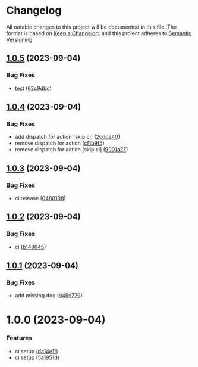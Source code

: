 # Changelog

All notable changes to this project will be documented in this file.
The format is based on [Keep a Changelog](https://keepachangelog.com/en/1.0.0/),
and this project adheres to [Semantic Versioning](https://semver.org/spec/v2.0.0.html).

## [1.0.5](https://github.com/manosbatsis/corda5-cli-action/compare/v1.0.4...v1.0.5) (2023-09-04)


### Bug Fixes

* test ([62c9dbd](https://github.com/manosbatsis/corda5-cli-action/commit/62c9dbd46d7f06b0bc97469c4f1b1468b36cf3c0))

## [1.0.4](https://github.com/manosbatsis/corda5-cli-action/compare/v1.0.3...v1.0.4) (2023-09-04)


### Bug Fixes

* add dispatch for action [skip ci] ([2cdda40](https://github.com/manosbatsis/corda5-cli-action/commit/2cdda40f168fa179eb67e542b85b000561c920e2))
* remove dispatch for action ([cf1b9f5](https://github.com/manosbatsis/corda5-cli-action/commit/cf1b9f5615764a3ffd75eb9d8cb54e35db84f10b))
* remove dispatch for action [skip ci] ([9001a27](https://github.com/manosbatsis/corda5-cli-action/commit/9001a2700694ac073198956c918f45bf434f28fd))

## [1.0.3](https://github.com/manosbatsis/corda5-cli-action/compare/v1.0.2...v1.0.3) (2023-09-04)


### Bug Fixes

* ci release ([0480108](https://github.com/manosbatsis/corda5-cli-action/commit/0480108f5e1b352b7d666fea46799050c0951297))

## [1.0.2](https://github.com/manosbatsis/corda5-cli-action/compare/v1.0.1...v1.0.2) (2023-09-04)


### Bug Fixes

* ci ([b148645](https://github.com/manosbatsis/corda5-cli-action/commit/b148645931f86a426e78f0028f2d847ca9662daf))

## [1.0.1](https://github.com/manosbatsis/corda5-cli-action/compare/v1.0.0...v1.0.1) (2023-09-04)


### Bug Fixes

* add missing doc ([d45e779](https://github.com/manosbatsis/corda5-cli-action/commit/d45e77927b8885e3e4950295fc231cdb47f49bc6))

# 1.0.0 (2023-09-04)


### Features

* ci setup ([da14e1f](https://github.com/manosbatsis/corda5-cli-action/commit/da14e1fc9eacb04a2acc436b06c8319163151a54))
* ci setup ([5a1951d](https://github.com/manosbatsis/corda5-cli-action/commit/5a1951d384d885d36fae7e270c80dc8b9da6c8f4))

